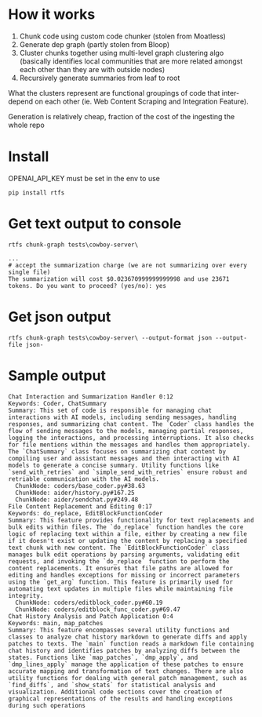 # How it works
1. Chunk code using custom code chunker (stolen from Moatless)
2. Generate dep graph (partly stolen from Bloop)
3. Cluster chunks together using multi-level graph clustering algo (basically identifies local communities that are more related amongst each other than they are with outside nodes)
4. Recursively generate summaries from leaf to root

What the clusters represent are functional groupings of code that inter-depend on each other (ie. Web Content Scraping and Integration Feature).

Generation is relatively cheap, fraction of the cost of the ingesting the whole repo

# Install

OPENAI_API_KEY must be set in the env to use 
```
pip install rtfs
```

# Get text output to console
```
rtfs chunk-graph tests\cowboy-server\

...
# accept the summarization charge (we are not summarizing over every single file)
The summarization will cost $0.023670999999999998 and use 23671 tokens. Do you want to proceed? (yes/no): yes
```

# Get json output
```
rtfs chunk-graph tests\cowboy-server\ --output-format json --output-file json- 
```

# Sample output
```
Chat Interaction and Summarization Handler 0:12
Keywords: Coder, ChatSummary
Summary: This set of code is responsible for managing chat interactions with AI models, including sending messages, handling responses, and summarizing chat content. The `Coder` class handles the flow of sending messages to the models, managing partial responses, logging the interactions, and processing interruptions. It also checks for file mentions within the messages and handles them appropriately. The `ChatSummary` class focuses on summarizing chat content by compiling user and assistant messages and then interacting with AI models to generate a concise summary. Utility functions like `send_with_retries` and `simple_send_with_retries` ensure robust and retriable communication with the AI models.
  ChunkNode: coders/base_coder.py#38.63
  ChunkNode: aider/history.py#167.25
  ChunkNode: aider/sendchat.py#249.48
File Content Replacement and Editing 0:17
Keywords: do_replace, EditBlockFunctionCoder
Summary: This feature provides functionality for text replacements and bulk edits within files. The `do_replace` function handles the core logic of replacing text within a file, either by creating a new file if it doesn't exist or updating the content by replacing a specified text chunk with new content. The `EditBlockFunctionCoder` class manages bulk edit operations by parsing arguments, validating edit requests, and invoking the `do_replace` function to perform the content replacements. It ensures that file paths are allowed for editing and handles exceptions for missing or incorrect parameters using the `get_arg` function. This feature is primarily used for automating text updates in multiple files while maintaining file integrity.
  ChunkNode: coders/editblock_coder.py#60.19
  ChunkNode: coders/editblock_func_coder.py#69.47
Chat History Analysis and Patch Application 0:4
Keywords: main, map_patches
Summary: This feature encompasses several utility functions and classes to analyze chat history markdown to generate diffs and apply patches to texts. The `main` function reads a markdown file containing chat history and identifies patches by analyzing diffs between the states. Functions like `map_patches`, `dmp_apply`, and `dmp_lines_apply` manage the application of these patches to ensure accurate mapping and transformation of text changes. There are also utility functions for dealing with general patch management, such as `find_diffs`, and `show_stats` for statistical analysis and visualization. Additional code sections cover the creation of graphical representations of the results and handling exceptions during such operations
```

